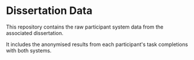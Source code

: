 # Dissertation Data
This repository contains the raw participant system data from the associated dissertation.

It includes the anonymised results from each participant's task completions with both systems.
